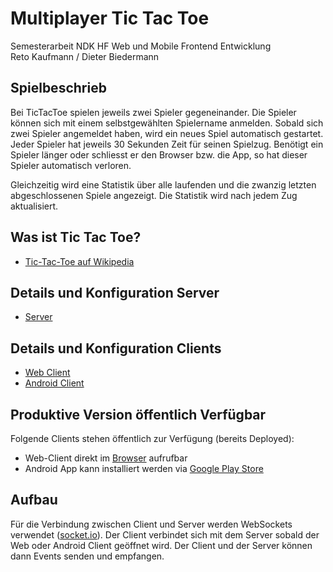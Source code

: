 # Multiplayer Tic Tac Toe

Semesterarbeit NDK HF Web und Mobile Frontend Entwicklung  
Reto Kaufmann / Dieter Biedermann

## Spielbeschrieb

Bei TicTacToe spielen jeweils zwei Spieler gegeneinander. Die Spieler können sich mit einem selbstgewählten Spielername anmelden. Sobald sich zwei Spieler angemeldet haben, wird ein neues Spiel automatisch gestartet. Jeder Spieler hat jeweils 30 Sekunden Zeit für seinen Spielzug. Benötigt ein Spieler länger oder schliesst er den Browser bzw. die App, so hat dieser Spieler automatisch verloren. 

Gleichzeitig wird eine Statistik über alle laufenden und die zwanzig letzten abgeschlossenen Spiele angezeigt. Die Statistik wird nach jedem Zug aktualisiert. 

## Was ist Tic Tac Toe?

- [Tic-Tac-Toe auf Wikipedia](https://de.wikipedia.org/wiki/Tic-Tac-Toe)


## Details und Konfiguration Server
- [Server](https://github.com/ibwgr/MultiplayerTicTacToe/tree/master/server)
## Details und Konfiguration Clients
- [Web Client](https://github.com/ibwgr/MultiplayerTicTacToe/tree/master/webClient)
- [Android Client](https://github.com/ibwgr/MultiplayerTicTacToe/tree/master/androidClient)


## Produktive Version öffentlich Verfügbar
Folgende Clients stehen öffentlich zur Verfügung (bereits Deployed):<br>
- Web-Client direkt im [Browser](http://www.lastminute.li/aaa/) aufrufbar 
- Android App kann installiert werden via [Google Play Store](https://play.google.com/store/apps/details?id=ch.ibw.semesterarbeit2017.multiplayertictactoe.multiplayertictactoe)

## Aufbau

Für die Verbindung zwischen Client und Server werden WebSockets verwendet ([socket.io](https://socket.io/)). Der Client verbindet sich mit dem Server sobald der Web oder Android Client geöffnet wird. Der Client und der Server können dann Events senden und empfangen.


